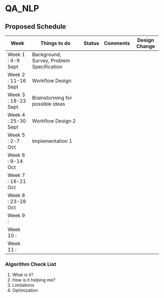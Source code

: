 # QA_NLP

## Proposed Schedule 

| Week  | Things to do  | Status  |  Comments | Design Change  |
|---|---|---|---|---|
|Week 1 : 4-9 Sept  | Background, Survey, Problem Specification  |   |   |   |
|Week 2 : 11-16 Sept  | Workflow Design  |   |   |   |
|Week 3 : 18-23 Sept | Brainstorming for possible ideas  |   |   |   |
|Week 4 : 25-30 Sept | Workflow Design 2  |   |   |   |
|Week 5 : 2-7 Oct |  Implementation 1 |   |   |   |
| Week 6 : 9-14 Oct |   |   |   |   |
| Week 7 : 16-21 Oct |   |   |   |   |
| Week 8 : 23-28 Oct |   |   |   |   |
| Week 9 :  |   |   |   |   |
| Week 10 :  |   |   |   |   |
| Week 11 :  |   |   |   |   |

### Algorithm Check List

1. What is it?
2. How is it helping me?
3. Limitations
4. Optimization



